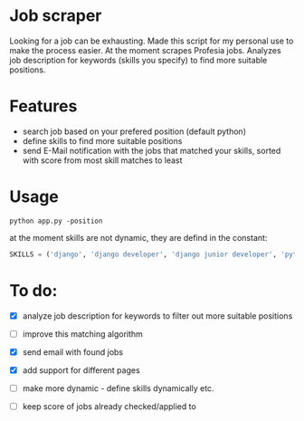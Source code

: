 # Job scraper

Looking for a job can be exhausting. Made this script for my personal use to make the process easier.
At the moment scrapes Profesia jobs. Analyzes job description for keywords (skills you specify) to find more suitable positions.

# Features
* search job based on your prefered position (default python)
* define skills to find more suitable positions
* send E-Mail notification with the jobs that matched your skills, sorted with score from most skill matches to least

# Usage
`python app.py -position`

at the moment skills are not dynamic, they are defind in the constant:

```python
SKILLS = ('django', 'django developer', 'django junior developer', 'python developer', 'python junior developer', 'python junior', 'python', 'sql', 'flask', 'javascript', 'junior', 'css', 'html', 'html/css')
```

# To do:

* [x] analyze job description for keywords to filter out more suitable positions
* [ ] improve this matching algorithm
* [x] send email with found jobs
* [x] add support for different pages
* [ ] make more dynamic - define skills dynamically etc.
* [ ] keep score of jobs already checked/applied to


